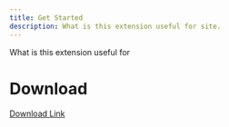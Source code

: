 ```yaml
---
title: Get Started
description: What is this extension useful for site.
---
```


What is this extension useful for


# Download
[Download Link](https://github.com/oggnimodd/ai-prompt-snippets/actions)
